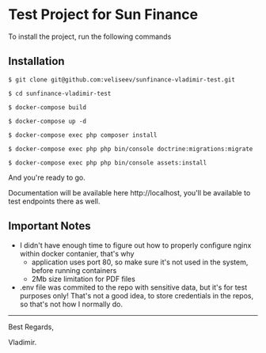 # Test Project for Sun Finance

To install the project, run the following commands

## Installation

````
$ git clone git@github.com:veliseev/sunfinance-vladimir-test.git
````
```
$ cd sunfinance-vladimir-test
```
```
$ docker-compose build
```
```
$ docker-compose up -d 
```
```
$ docker-compose exec php composer install  
```
```
$ docker-compose exec php php bin/console doctrine:migrations:migrate  
```
```
$ docker-compose exec php php bin/console assets:install  
```

And you're ready to go.

Documentation will be available here http://localhost, you'll be available to test endpoints there as well.

## Important Notes
* I didn't have enough time to figure out how to properly configure nginx within docker contanier, that's why
    * application uses port 80, so make sure it's not used in the system, before running containers
    * 2Mb size limitation for PDF files
*  .env file was commited to the repo with sensitive data, but it's for test purposes only! That's not a good idea, to store credentials in the repos, so that's not how I normally do.
---
Best Regards,

Vladimir.  
 



